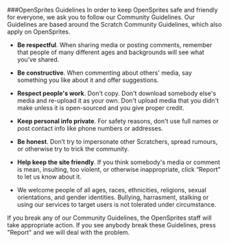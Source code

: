###OpenSprites Guidelines
In order to keep OpenSprites safe and friendly for everyone, we ask you to follow our Community Guidelines. Our Guidelines are based around the Scratch Community 
Guidelines, which also apply on OpenSprites.

* **Be respectful**. When sharing media or posting comments, remember that people of many different ages and backgrounds will see what you’ve shared.

* **Be constructive**. When commenting about others' media, say something you like about it and offer suggestions.

* **Respect people's work**. Don't copy. Don't download somebody else's media and re-upload it as your own. Don't upload media that you didn't make unless it is open-sourced and you give proper credit.

* **Keep personal info private**. For safety reasons, don't use full names or post contact info like phone numbers or addresses.

* **Be honest**. Don’t try to impersonate other Scratchers, spread rumours, or otherwise try to trick the community.

* **Help keep the site friendly**. If you think somebody's media or comment is mean, insulting, too violent, or otherwise inappropriate, click “Report” to let us know about it.

* We welcome people of all ages, races, ethnicities, religions, sexual orientations, and gender identities. Bullying, harrasment, stalking or using our services to target users is not tolerated under circumstance.

If you break any of our Community Guidelines, the OpenSprites staff will take appropriate action. If you see anybody break these Guidelines, press "Report" and we will deal with the problem.
